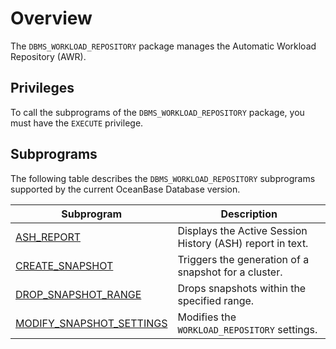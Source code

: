 # Overview

The `DBMS_WORKLOAD_REPOSITORY` package manages the Automatic Workload Repository (AWR).

## Privileges

To call the subprograms of the `DBMS_WORKLOAD_REPOSITORY` package, you must have the `EXECUTE` privilege.

## Subprograms

The following table describes the `DBMS_WORKLOAD_REPOSITORY` subprograms supported by the current OceanBase Database version.

| **Subprogram** | **Description** |
| --- | --- |
| [ASH_REPORT](200.ash-report-mysql.md) | Displays the Active Session History (ASH) report in text.  |
| [CREATE_SNAPSHOT](300.create-snapshot-mysql.md) | Triggers the generation of a snapshot for a cluster.  |
| [DROP_SNAPSHOT_RANGE](400.drop-snapshot-range-mysql.md) | Drops snapshots within the specified range.  |
| [MODIFY_SNAPSHOT_SETTINGS](500.modify-snapshot-settings-mysql.md) | Modifies the `WORKLOAD_REPOSITORY` settings.  |
